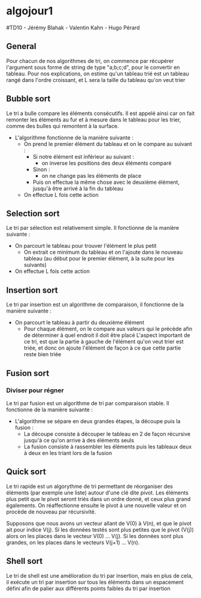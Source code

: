 # algojour1

#TD10 - Jérémy Blahak - Valentin Kahn - Hugo Pérard

## General

Pour chacun de nos algorithmes de tri, on commence par récupérer l'argument
sous forme de string de type "a;b;c;d", pour le convertir en tableau.
Pour nos explications, on estime qu'un tableau trié est un tableau 
rangé dans l'ordre croissant, et L sera la taille du tableau qu'on veut trier

## Bubble sort

Le tri a bulle compare les éléments consécutifs. Il est appelé ainsi
car on fait remonter les éléments au fur et à mesure dans le tableau pour
les trier, comme des bulles qui remontent à la surface.
* L'algorithme fonctionne de la manière suivante :
    * On prend le premier élément du tableau et on le compare au suivant :
        * Si notre élément est inférieur au suivant : 
            * on inverse les positions des deux éléments comparé
        * Sinon : 
            * on ne change pas les éléments de place
        * Puis on effectue la même chose avec le deuxième élément, jusqu'à
        être arrivé à la fin du tableau
    * On effectue L fois cette action

## Selection sort

Le tri par sélection est relativement simple. Il fonctionne de la
manière suivante :
* On parcourt le tableau pour trouver l'élément le plus petit
    * On extrait ce minimum du tableau et on l'ajoute dans le nouveau
    tableau (au début pour le premier élément, à la suite pour les suivants)
* On effectue L fois cette action

## Insertion sort

Le tri par insertion est un algorithme de comparaison, il fonctionne
de la manière suivante :
* On parcourt le tableau à partir du deuxième élément
    * Pour chaque élément, on le compare aux valeurs qui le précède 
    afin de déterminer à quel endroit il doit être placé
L'aspect important de ce tri, est que la partie à gauche de l'élément
qu'on veut trier est triée, et donc on ajoute l'élément de façon à ce
que cette partie reste bien triée

## Fusion sort
### Diviser pour régner

Le tri par fusion est un algorithme de tri par comparaison stable. Il
fonctionne de la manière suivante :
* L'algorithme se sépare en deux grandes étapes, la découpe puis la fusion :
    * La découpe consiste à découper le tableau en 2 de façon récursive
    jusqu'à ce qu'on arrive à des éléments seuls
    * La fusion consiste à rassembler les éléments puis les tableaux
    deux à deux en les triant lors de la fusion
    
## Quick sort

Le tri rapide est un algorythme de tri permettant de réorganiser des éléments
(par exemple une liste) autour d'une clé dite pivot. Les éléments plus petit 
que le pivot seront triés dans un ordre donné, et ceux plus grand égalements.
On réaffectionne ensuite le pivot à une nouvelle valeur et on procède de nouveau
par récursivité.

Supposons que nous avons un vecteur allant de V(0) à V(n), et que le pivot ait
pour indice V(j). Si les données testés sont plus petites que le pivot (V(j)) alors
on les places dans le vecteur V(0) ... V(j). Si les données sont plus grandes, 
on les places dans le vecteurs V(j+1) ... V(n). 


## Shell sort

Le tri de shell est une amélioration du tri par insertion, mais
en plus de cela, il exécute un tri par insertion sur tous les 
éléments dans un espacement défini afin de palier aux différents
points faibles du tri par insertion

